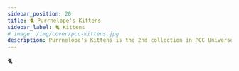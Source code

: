 ```yaml
---
sidebar_position: 20
title: 🐈 Purrnelope's Kittens
sidebar_label: 🐈 Kittens
# image: /img/cover/pcc-kittens.jpg
description: Purrnelope's Kittens is the 2nd collection in PCC Universe with 10,000 randomly generated NFTs that exist on the Ethereum Blockchain. And Kittens are the 1st companion to the Cats. Kittens are Tier 3 NFTs.
---
```


🐈
